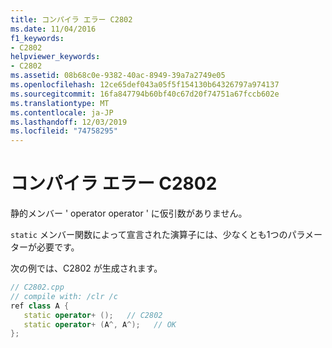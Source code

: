 ```yaml
---
title: コンパイラ エラー C2802
ms.date: 11/04/2016
f1_keywords:
- C2802
helpviewer_keywords:
- C2802
ms.assetid: 08b68c0e-9382-40ac-8949-39a7a2749e05
ms.openlocfilehash: 12ce65def043a05f5f154130b64326797a974137
ms.sourcegitcommit: 16fa847794b60bf40c67d20f74751a67fccb602e
ms.translationtype: MT
ms.contentlocale: ja-JP
ms.lasthandoff: 12/03/2019
ms.locfileid: "74758295"
---
```

# <a name="compiler-error-c2802"></a>コンパイラ エラー C2802

静的メンバー ' operator operator ' に仮引数がありません。

`static` メンバー関数によって宣言された演算子には、少なくとも1つのパラメーターが必要です。

次の例では、C2802 が生成されます。

```cpp
// C2802.cpp
// compile with: /clr /c
ref class A {
   static operator+ ();   // C2802
   static operator+ (A^, A^);   // OK
};
```
